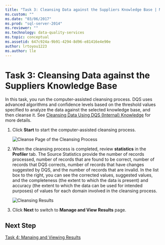 ```yaml
---
title: "Task 3: Cleansing Data against the Suppliers Knowledge Base | Microsoft Docs"
ms.custom: ""
ms.date: "03/06/2017"
ms.prod: "sql-server-2014"
ms.reviewer: ""
ms.technology: data-quality-services
ms.topic: conceptual
ms.assetid: 647c924a-9b91-4294-8d96-e81416e4e90e
author: lrtoyou1223
ms.author: lle
---
```

# Task 3: Cleansing Data against the Suppliers Knowledge Base
  In this task, you run the computer-assisted cleansing process. DQS uses advanced algorithms and confidence levels based on the threshold values specified to analyze the data against the selected knowledge base, and then cleanse it. See [Cleansing Data Using DQS (Internal) Knowledge](https://msdn.microsoft.com/library/hh213061.aspx) for more details.

1.  Click **Start** to start the computer-assisted cleansing process.

     ![Cleanse Page of the Cleansing Process](../../2014/tutorials/media/et-cleansingdataagainstthesupplierkb-01.jpg "Cleanse Page of the Cleansing Process")

2.  When the cleansing process is completed, review **statistics** in the **Profiler** tab. The Source Statistics provide the number of records processed, number of records that are found to be correct, number of records that DQS corrects, number of records that have changes suggested by DQS, and the number of records that are invalid. In the list box to the right, you can see the corrected values, suggested values, and the completeness (the extent to which the data is present) and accuracy (the extent to which the data can be used for intended purposes) of values for each domain involved in the cleansing process.

     ![Cleansing Results](../../2014/tutorials/media/et-cleansingdataagainstthesupplierkb-02.jpg "Cleansing Results")

3.  Click **Next** to switch to **Manage and View Results** page.

## Next Step
 [Task 4: Manaing and Viewing Results](../../2014/tutorials/task-4-manaing-and-viewing-results.md)


